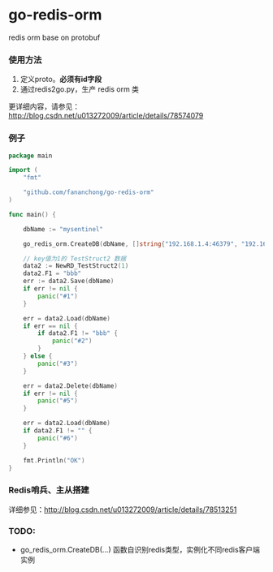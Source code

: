 # go-redis-orm
redis orm base on protobuf

### 使用方法

1. 定义proto。**必须有id字段**
1. 通过redis2go.py，生产 redis orm 类

更详细内容，请参见：http://blog.csdn.net/u013272009/article/details/78574079


### 例子

```go
package main

import (
	"fmt"

	"github.com/fananchong/go-redis-orm"
)

func main() {

	dbName := "mysentinel"

	go_redis_orm.CreateDB(dbName, []string{"192.168.1.4:46379", "192.168.1.4:46380", "192.168.1.4:46381"})

	// key值为1的 TestStruct2 数据
	data2 := NewRD_TestStruct2(1)
	data2.F1 = "bbb"
	err := data2.Save(dbName)
	if err != nil {
		panic("#1")
	}

	err = data2.Load(dbName)
	if err == nil {
		if data2.F1 != "bbb" {
			panic("#2")
		}
	} else {
		panic("#3")
	}

	err = data2.Delete(dbName)
	if err != nil {
		panic("#5")
	}

	err = data2.Load(dbName)
	if data2.F1 != "" {
		panic("#6")
	}

	fmt.Println("OK")
}
```

### Redis哨兵、主从搭建

详细参见：http://blog.csdn.net/u013272009/article/details/78513251


### TODO:

  - go_redis_orm.CreateDB(...) 函数自识别redis类型，实例化不同redis客户端实例
